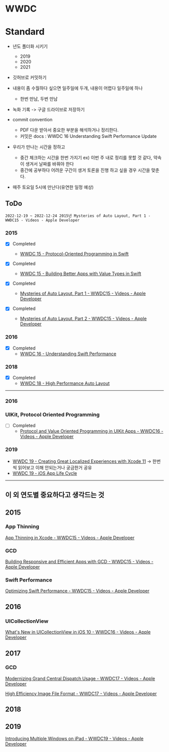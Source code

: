 # WWDC

# Standard

- 년도 폴더화 시키기
    - 2019
    - 2020
    - 2021

- 깃허브로 커밋하기
- 내용이 좀 수월하다 싶으면 일주일에 두개, 내용이 어렵다 일주일에 하나
    - 한번 만남, 두번 만남
- 녹화 기록 -> 구글 드라이브로 저장하기
- commit convention
    - PDF 다운 받아서 중요한 부분을 해석하거나 정리한다.
    - 커밋은 docs : WWDC 16 Understanding Swift Performance Update
- 우리가 만나는 시간을 정하고
    - 중간 체크하는 시간을 한번 가지기 ex) 이번 주 내로 정리를 못할 것 같다, 약속이 생겨서 날짜를 바꿔야 한다
    - 중간에 공부하다 어려운 구간이 생겨 토론을 진행 하고 싶을 경우 시간을 맞춘다.
- 매주 토요일 5시에 만난다(유연한 일정 예상)

## ToDo

```
2022-12-19 ~ 2022-12-24 2015년 Mysteries of Auto Layout, Part 1 - WWDC15 - Videos - Apple Developer
```

### 2015
- [x] Completed
    - [WWDC 15 - Protocol-Oriented Programming in Swift](https://developer.apple.com/videos/play/wwdc2015/408/)

- [x] Completed
    - [WWDC 15 - Building Better Apps with Value Types in Swift](https://www.youtube.com/watch?v=A_b2oCBmm2Y)

- [x] Completed
    - [Mysteries of Auto Layout, Part 1 - WWDC15 - Videos - Apple Developer](https://developer.apple.com/videos/play/wwdc2015/218/)

- [x] Completed
    - [Mysteries of Auto Layout, Part 2 - WWDC15 - Videos - Apple Developer](https://developer.apple.com/videos/play/wwdc2015/219/)

### 2016
- [x] Completed
    - [WWDC 16 - Understanding Swift Performance](https://developer.apple.com/videos/play/wwdc2016/416/)

### 2018
- [x] Completed
    - [WWDC 18 - High Performance Auto Layout](https://developer.apple.com/videos/play/wwdc2018/220/)

---
### 2016
### UIKit, Protocol Oriented Programming
- [ ] Completed
    - [Protocol and Value Oriented Programming in UIKit Apps - WWDC16 - Videos - Apple Developer](https://developer.apple.com/videos/play/wwdc2016/419/)

### 2019

- [WWDC 19 - Creating Great Localized Experiences with Xcode 11](https://developer.apple.com/videos/play/wwdc2019/403/) -> 한번씩 읽어보고 이해 안되는거나 궁금한거 공유
- [WWDC 19 - iOS App Life Cycle](https://developer.apple.com/videos/play/wwdc2019/258/)


----
## 이 외 연도별 중요하다고 생각드는 것

## 2015

### App Thinning

[App Thinning in Xcode - WWDC15 - Videos - Apple Developer](https://developer.apple.com/videos/play/wwdc2015/404/)

### GCD

[Building Responsive and Efficient Apps with GCD - WWDC15 - Videos - Apple Developer](https://developer.apple.com/videos/play/wwdc2015/718/)

### Swift Performance

[Optimizing Swift Performance - WWDC15 - Videos - Apple Developer](https://developer.apple.com/videos/play/wwdc2015/409/)

## 2016


### UICollectionView

[What's New in UICollectionView in iOS 10 - WWDC16 - Videos - Apple Developer](https://developer.apple.com/videos/play/wwdc2016/219/)

## 2017

### GCD

[Modernizing Grand Central Dispatch Usage - WWDC17 - Videos - Apple Developer](https://developer.apple.com/videos/play/wwdc2017/706/)

[High Efficiency Image File Format - WWDC17 - Videos - Apple Developer](https://developer.apple.com/videos/play/wwdc2017/513/)

## 2018

## 2019

[Introducing Multiple Windows on iPad - WWDC19 - Videos - Apple Developer](https://developer.apple.com/wwdc19/212)
